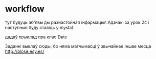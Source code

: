 workflow
========

тут будуць аб'явы ды разнастойная інфармацыя
Адзнакі за урок 24 і наступныя буду ставіць у mystat

дадаў прыклад пра клас Date

Заданні выклаў сюды, бо няма магчымасці ў звычайнае іншае месца
http://blose.esy.es/
